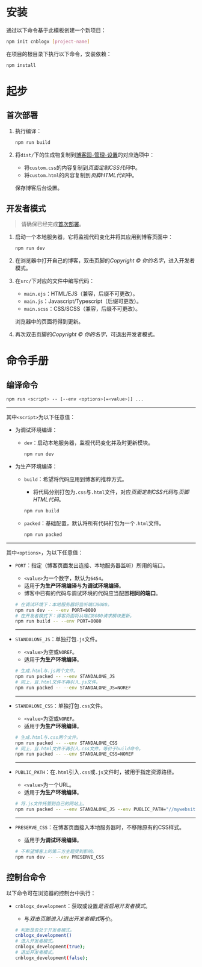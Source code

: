 # 安装

通过以下命令基于此模板创建一个新项目：

```bash
npm init cnblogx [project-name]
```

在项目的根目录下执行以下命令，安装依赖：

```bash
npm install
```

# 起步

## 首次部署

1. 执行编译：

   ```bash
   npm run build
   ```

2. 将`dist/`下的生成物复制到[博客园-管理-设置](<https://i.cnblogs.com/settings>)的对应选项中：

   - 将`custom.css`的内容复制到*页面定制CSS代码*中。
   - 将`custom.html`的内容复制到*页脚HTML代码*中。

   保存博客后台设置。

## 开发者模式

> 请确保已经完成[首次部署](#首次部署)。

1. 启动一个本地服务器，它将监视代码变化并将其应用到博客页面中：
   ```bash
   npm run dev
   ```

2. 在浏览器中打开自己的博客，双击页脚的*Copyright © 你的名字*，进入开发者模式。

3. 在`src/`下对应的文件中编写代码：

   - `main.ejs`：HTML/EJS（兼容，后缀不可更改）。
   - `main.js`：Javascript/Typescript（后缀可更改）。
   - `main.scss`：CSS/SCSS（兼容，后缀不可更改）。

   浏览器中的页面将得到更新。

4. 再次双击页脚的*Copyright © 你的名字*，可退出开发者模式。


# 命令手册

## 编译命令

```bash
npm run <script> -- [--env <options>[=<value>]] ...
```

---

其中`<script>`为以下任意值：

- 为调试环境编译：

  - `dev`：启动本地服务器，监视代码变化并及时更新模块。

    ```bash
    npm run dev
    ```

- 为生产环境编译：

  - `build`：希望将代码应用到博客的推荐方式。

    - 将代码分别打包为`.css`与`.html`文件，对应*页面定制CSS代码*与*页脚HTML代码*。

    ```bash
    npm run build
    ```

  - `packed`：基础配置，默认将所有代码打包为一个`.html`文件。

    ```bash
    npm run packed
    ```

---

其中`<options>`，为以下任意值：

- `PORT`：指定（博客页面发出连接、本地服务器监听）所用的端口。

  - `<value>`为一个数字，默认为`6454`。
  - 适用于**为生产环境编译**与**为调试环境编译**。
  - 博客中已有的代码与调试环境的代码应当配置**相同的端口**。

  ```bash
  # 在调试环境下：本地服务器将监听端口8080。
  npm run dev -- --env PORT=8080 
  # 在开发者模式下：博客页面将从端口8080请求模块更新。
  npm run build -- --env PORT=8080 
  ```

  ---

- `STANDALONE_JS`：单独打包`.js`文件。

  - `<value>`为空或`NOREF`。
  - 适用于**为生产环境编译**。

  ```bash
  # 生成.html与.js两个文件。
  npm run packed -- --env STANDALONE_JS 
  # 同上，且.html文件不再引入.js文件。
  npm run packed -- --env STANDALONE_JS=NOREF 
  ```

  ---

- `STANDALONE_CSS`：单独打包`.css`文件。

  - `<value>`为空或`NOREF`。
  - 适用于**为生产环境编译**。
  
  ```bash
  # 生成.html与.css两个文件。
  npm run packed -- --env STANDALONE_CSS 
  # 同上，且.html文件不再引入.css文件，等价于build命令。
  npm run packed -- --env STANDALONE_CSS=NOREF 
  ```
  
  ---
  
- `PUBLIC_PATH`：在`.html`引入`.css`或`.js`文件时，被用于指定资源路径。

  - `<value>`为一个URL。
  - 适用于**为生产环境编译**。

  ```bash
  # 将.js文件托管到自己的网站上。
  npm run packed -- --env STANDALONE_JS --env PUBLIC_PATH="//mywebsite.me/scripts/"
  ```
  
  ---
  
- `PRESERVE_CSS`：在博客页面接入本地服务器时，不移除原有的CSS样式。

  - 适用于**为调试环境编译**。

  ```bash
  # 不希望博客上的第三方主题受到影响。
  npm run dev -- --env PRESERVE_CSS
  ```

## 控制台命令

以下命令可在浏览器的控制台中执行：

- `cnblogx_development`：获取或设置*是否启用开发者模式*。
  
  - 与*双击页脚进入/退出开发者模式*等价。

  ```bash
  # 判断是否处于开发者模式。
  cnblogx_development()
  # 进入开发者模式。
  cnblogx_development(true);
  # 退出开发者模式。
  cnblogx_development(false);
  ```
